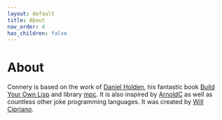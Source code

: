 ```yaml
---
layout: default
title: About
nav_order: 4
has_children: false
---
```

# About

Connery is based on the work of [Daniel Holden](http://www.theorangeduck.com/page/about), his fantastic book [Build Your Own Lisp](http://www.buildyourownlisp.com/) and library [mpc](https://github.com/orangeduck/mpc). It is also inspired by [ArnoldC](https://lhartikk.github.io/ArnoldC/) as well as countless other joke programming languages. It was created by [Will Cipriano](https://thoughts.willcipriano.com/contact/).